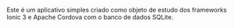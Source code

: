 
Este é um aplicativo simples criado como objeto de estudo dos frameworks Ionic 3 e Apache Cordova com o banco de dados SQLite.

